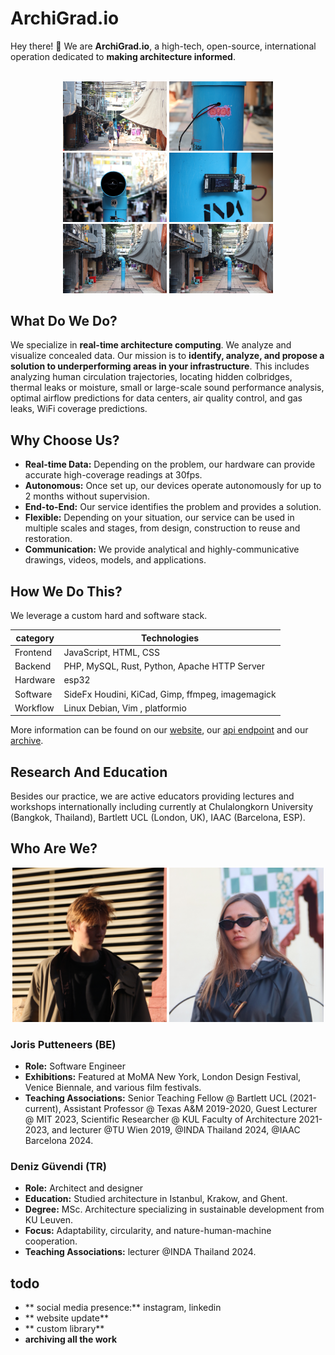 # ArchiGrad.io

Hey there! 👋 We are **ArchiGrad.io**, a high-tech, open-source, international operation dedicated to **making architecture informed**.

<br>

<div style="text-align: center;">
  <img src="./assets/IMG_3658.JPG" alt="Image 1" style="width: 33%; display: inline-block;">
  <img src="./assets/IMG_3760.JPG" alt="Image 2" style="width: 33%; display: inline-block;">
  <img src="./assets/IMG_3787.JPG" alt="Image 3" style="width: 33%; display: inline-block;">
  <img src="./assets/IMG_3807.JPG" alt="Image 4" style="width: 33%; display: inline-block;">
  <img src="./assets/IMG_3850.JPG" alt="Image 5" style="width: 33%; display: inline-block;">
  <img src="./assets/IMG_3850.JPG" alt="Image 5" style="width: 33%; display: inline-block;">
</div>

## What Do We Do?

We specialize in **real-time architecture computing**. We analyze and visualize concealed data. Our mission is to **identify, analyze, and propose a solution to underperforming areas in your infrastructure**. This includes analyzing human circulation trajectories, locating hidden colbridges, thermal leaks or moisture, small or large-scale sound performance analysis, optimal airflow predictions for data centers, air quality control, and gas leaks, WiFi coverage predictions.

<!-- 
We outperform traditional methods, offering both an economical and environmental advantage.
[Link Text](http://example.com)
-->

## Why Choose Us?

- **Real-time Data:** Depending on the problem, our hardware can provide accurate high-coverage readings at 30fps.
- **Autonomous:** Once set up, our devices operate autonomously for up to 2 months without supervision.
- **End-to-End:** Our service identifies the problem and provides a solution.
- **Flexible:** Depending on your situation, our service can be used in multiple scales and stages, from design, construction to reuse and restoration.
- **Communication:** We provide analytical and highly-communicative drawings, videos, models, and applications.


## How We Do This? <!--<img src="./assets/animated.gif" style="height:15px; width:15px;border-radius: 50%; ">-->

We leverage a custom hard and software stack. 


| category    | Technologies                                       |
|-------------|----------------------------------------------------|
| Frontend    | JavaScript, HTML, CSS                             |
| Backend     | PHP, MySQL, Rust, Python, Apache HTTP Server       |
| Hardware    | esp32                                              |
| Software    | SideFx Houdini, KiCad, Gimp, ffmpeg, imagemagick    |
| Workflow    | Linux Debian,  Vim , platformio |

More information can be found on our [website](http://archigrad.io), our [api endpoint](http://api.archigrad.io) and our [archive](http://archive.archigrad.io). 


## Research And Education <!--<img src="./assets/animated.gif" style="height:15px; width:15px;border-radius: 50%; ">-->

Besides our practice, we are active educators providing lectures and workshops internationally including currently at Chulalongkorn University (Bangkok, Thailand),  Bartlett UCL (London, UK), IAAC (Barcelona, ESP).

## Who Are We?
<div style="text-align: center;">
  <img src="./assets/barcelona_Joris_cropped.JPG" alt="Image 1" style="width: 49%; display: inline-block;">
  <img src="./assets/barcelona_Deniz_cropped5.JPG" alt="Image 2" style="width: 49%; display: inline-block;">
</div>


### Joris Putteneers (BE)
- **Role:** Software Engineer
- **Exhibitions:** Featured at MoMA New York, London Design Festival, Venice Biennale, and various film festivals.
- **Teaching Associations:** Senior Teaching Fellow @ Bartlett UCL (2021-current), Assistant Professor @ Texas A&M 2019-2020, Guest Lecturer @ MIT 2023, Scientific Researcher @ KUL Faculty of Architecture 2021-2023, and lecturer @TU Wien 2019, @INDA Thailand 2024, @IAAC Barcelona 2024.

### Deniz Güvendi (TR)
- **Role:** Architect and designer
- **Education:** Studied architecture in Istanbul, Krakow, and Ghent.
- **Degree:** MSc. Architecture specializing in sustainable development from KU Leuven.
- **Focus:** Adaptability, circularity, and nature-human-machine cooperation.
- **Teaching Associations:** lecturer @INDA Thailand 2024.

<!--
<details>
 <summary style="font-weight: bold; font-size: 1.5em;">Contact</summary>
[instagram](http://archive.archigrad.io)
</details>
-->

## todo
- ** social media presence:** instagram, linkedin
- ** website update** 
- ** custom library**
- **archiving all the work**

